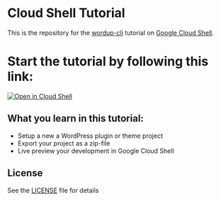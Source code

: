 Cloud Shell Tutorial
====================

This is the repository for the [wordup-cli](https://github.com/wordup-dev/wordup-cli) tutorial on [Google Cloud Shell](https://cloud.google.com/shell/docs/). 

# Start the tutorial by following this link:

[![Open in Cloud Shell](https://gstatic.com/cloudssh/images/open-btn.svg)](https://console.cloud.google.com/cloudshell/editor?cloudshell_git_repo=https%3A%2F%2Fgithub.com%2Fwordup-dev%2Fcloud-shell-tutorial&cloudshell_tutorial=wordup-tutorial.md)

## What you learn in this tutorial:

* Setup a new a WordPress plugin or theme project
* Export your project as a zip-file
* Live preview your development in Google Cloud Shell

## License

See the [LICENSE](LICENSE) file for details




